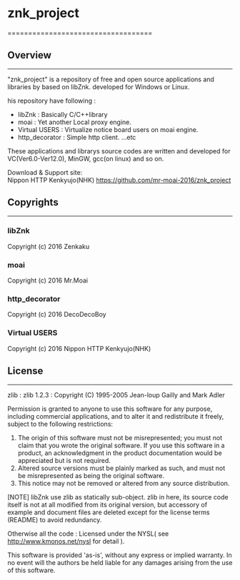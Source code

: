 # znk_project
===================================

## Overview
-----------------------------------

"znk_project" is a repository of free and open source applications and libraries by based on libZnk.
developed for Windows or Linux. 

his repository have following :  
* libZnk : Basically C/C++library 
* moai : Yet another Local proxy engine.
* Virtual USERS : Virtualize notice board users on moai engine.
* http_decorator : Simple http client.
...etc  

These applications and librarys source codes are written and developed for VC(Ver6.0-Ver12.0),
MinGW, gcc(on linux) and so on. 

Download & Support site:  
Nippon HTTP Kenkyujo(NHK)
https://github.com/mr-moai-2016/znk_project

## Copyrights
-----------------------------------

### libZnk
Copyright (c) 2016 Zenkaku

### moai
Copyright (c) 2016 Mr.Moai

### http_decorator
Copyright (c) 2016 DecoDecoBoy

### Virtual USERS
Copyright (c) 2016 Nippon HTTP Kenkyujo(NHK)


## License
-----------------------------------

zlib : 
  zlib 1.2.3 : Copyright (C) 1995-2005 Jean-loup Gailly and Mark Adler

  Permission is granted to anyone to use this software for any purpose,
  including commercial applications, and to alter it and redistribute it
  freely, subject to the following restrictions:

  1. The origin of this software must not be misrepresented; you must not
     claim that you wrote the original software. If you use this software
     in a product, an acknowledgment in the product documentation would be
     appreciated but is not required.
  2. Altered source versions must be plainly marked as such, and must not be
     misrepresented as being the original software.
  3. This notice may not be removed or altered from any source distribution.

  [NOTE]
  libZnk use zlib as statically sub-object.
  zlib in here, its source code itself is not at all modified from its original version,
  but accessory of example and document files are deleted except for the license terms
  (README) to avoid redundancy.

Otherwise all the code :
  Licensed under the NYSL( see http://www.kmonos.net/nysl for detail ).


This software is provided 'as-is', without any express or implied warranty.
In no event will the authors be held liable for any damages arising
from the use of this software.







